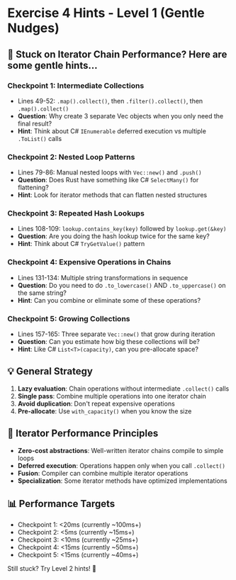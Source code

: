 # Exercise 4 Hints - Level 1 (Gentle Nudges)

## 🤔 Stuck on Iterator Chain Performance? Here are some gentle hints...

### Checkpoint 1: Intermediate Collections
- Lines 49-52: `.map().collect()`, then `.filter().collect()`, then `.map().collect()`
- **Question**: Why create 3 separate Vec objects when you only need the final result?
- **Hint**: Think about C# `IEnumerable` deferred execution vs multiple `.ToList()` calls

### Checkpoint 2: Nested Loop Patterns
- Lines 79-86: Manual nested loops with `Vec::new()` and `.push()`
- **Question**: Does Rust have something like C# `SelectMany()` for flattening?
- **Hint**: Look for iterator methods that can flatten nested structures

### Checkpoint 3: Repeated Hash Lookups
- Lines 108-109: `lookup.contains_key(key)` followed by `lookup.get(&key)`
- **Question**: Are you doing the hash lookup twice for the same key?
- **Hint**: Think about C# `TryGetValue()` pattern

### Checkpoint 4: Expensive Operations in Chains
- Lines 131-134: Multiple string transformations in sequence
- **Question**: Do you need to do `.to_lowercase()` AND `.to_uppercase()` on the same string?
- **Hint**: Can you combine or eliminate some of these operations?

### Checkpoint 5: Growing Collections
- Lines 157-165: Three separate `Vec::new()` that grow during iteration
- **Question**: Can you estimate how big these collections will be?
- **Hint**: Like C# `List<T>(capacity)`, can you pre-allocate space?

## 💡 General Strategy
1. **Lazy evaluation**: Chain operations without intermediate `.collect()` calls
2. **Single pass**: Combine multiple operations into one iterator chain
3. **Avoid duplication**: Don't repeat expensive operations
4. **Pre-allocate**: Use `with_capacity()` when you know the size

## 🎯 Iterator Performance Principles
- **Zero-cost abstractions**: Well-written iterator chains compile to simple loops
- **Deferred execution**: Operations happen only when you call `.collect()`
- **Fusion**: Compiler can combine multiple iterator operations
- **Specialization**: Some iterator methods have optimized implementations

## 📊 Performance Targets
- Checkpoint 1: <20ms (currently ~100ms+)
- Checkpoint 2: <5ms (currently ~15ms+)
- Checkpoint 3: <10ms (currently ~25ms+)
- Checkpoint 4: <15ms (currently ~50ms+)
- Checkpoint 5: <15ms (currently ~40ms+)

Still stuck? Try Level 2 hints! 🚀